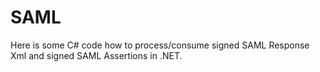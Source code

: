 # SAML

Here is some C# code how to process/consume signed SAML Response Xml and signed SAML Assertions in .NET.
